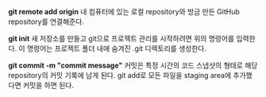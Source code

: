 <b>git remote add origin</b>
내 컴퓨터에 있는 로컬 repository와 방금 만든 GitHub repository를 연결해준다.
<br/>

<b>git init</b>
새 저장소를 만들고 git으로 프로젝트 관리를 시작하려면 위의 명령어를 입력한다.
이 명령어는 프로젝트 폴더 내에 숨겨진 .git 디렉토리를 생성한다.
<br/>

<b>git commit -m "commit message"</b>
커밋은 특정 시간의 코드 스냅샷의 형태로 해당 repository의 커밋 기록에 남게 된다.
git add로 모든 파일을 staging area에 추가했다면 커밋을 하면 된다.
